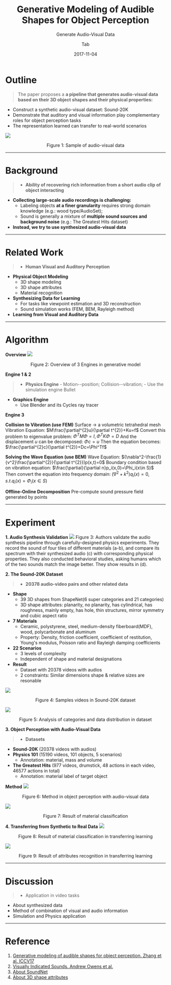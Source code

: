 ﻿---
layout:     post
title:      Generative Modeling of Audible Shapes for Object Perception
subtitle:   Generate Audio-Visual Data
date:       2017-11-04
author:     Tab
catalog: true
tags:
    - Generative model
    - Audio-visual dataset
    - Object Perception
---

# Outline
> The paper proposes a **a pipeline that generates audio-visual data based on their 3D object shapes and their physical properties:**
- Construct a synthetic audio-visual dataset: Sound-20K
- Demonstrate that auditory and visual information play complementary roles for object perception tasks
- The representation learned can transfer to real-world scenarios

![](https://i.imgur.com/yGJeurT.png)
<center>Figure 1: Sample of audio-visual data</center>

---

# Background
>- **Ability of recovering rich information from a short audio clip of object interacting**
- **Collecting large-scale audio recordings is challenging:**
    - Labeling objects **at a finer granularity** requires strong domain knowledge (e.g.: wood type/AudioSet);
    - Sound is generally a mixture of **multiple sound sources and background noise** (e.g.: The Greatest Hits dataset)
- **Instead, we try to use synthesized audio-visual data**



---

# Related Work
>- **Human Visual and Auditory Perception**
- **Physical Object Modeling**
    - 3D shape modeling
    - 3D shape attributes
    - Material recognition
- **Synthesizing Data for Learning**
    - For tasks like viewpoint estimation and 3D reconstruction
    - Sound simulation works (FEM, BEM, Rayleigh method)
- **Learning from Visual and Auditory Data**

---

# Algorithm
**Overview**
![](https://i.imgur.com/5QxifXa.png)
<center>Figure 2: Overview of 3 Engines in generative model</center>

**Engine 1 & 2**
>- **Physics Engine**
    - Motion--position; Collision--vibration;
    - Use the simulation engine Bullet
- **Graphics Engine**
    - Use Blender and its Cycles ray tracer

**Engine 3**

**Collision to Vibration (use FEM)**
Surface $\to$ a volumetric tetrahedral mesh
Vibration Equation:
$M\frac{\partial^{2}u}{\partial t^{2}}+Ku=f$
Convert this problem to eigenvalue problem:
$\Phi^TM\Phi=I, \Phi^TK\Phi=D$
And the displacement $u$ can be decomposed:
$\Phi c=u$
Then the equation becomes:
$\frac{\partial^{2}c}{\partial t^{2}}+Dc=\Phi^Tf$

**Solving the Wave Equation (use BEM)**
Wave Equation:
$(\nabla^2-\frac{1}{v^2}\frac{\partial^{2}}{\partial t^{2}})p(x,t)=0$
Boundary condition based on vibration equation:
$\frac{\partial}{\partial n}p_i(x,0)=\Phi_i(x\in S)$
Then convert the equation into frequency domain:
$(\nabla^2+k^2)q_i(x)=0, s.t. q_i(x)=\Phi_i(x\in S)$

**Offline-Online Decomposition**
Pre-compute sound pressure field generated by points

---
# Experiment
**1. Audio Synthesis Validation**
![](https://i.imgur.com/PRYXPZS.png)
Figure 3: Authors validate the audio synthesis pipeline through carefully-designed physics experiments. They record the sound of four tiles of different materials (a-b), and compare its spectrum with their synthesized audio (c) with corresponding physical properties. They also conducted behavioral studies, asking humans which of the two sounds match the image better. They show results in (d).

**2. The Sound-20K Dataset**
>- **20378 audio-video pairs and other related data**
- **Shape**
    - 39 3D shapes from ShapeNet(6 super categories and 21 categories)
    - 3D shape attributes: planarity, no planarity, has cylindrical, has roughness, mainly empty, has hole, thin structures, mirror symmetry and cubic aspect ratio
- **7 Materials**
    - Ceramic, polystyrene, steel, medium-density fiberboard(MDF), wood, polycarbonate and aluminum
    - Property: Density, friction coefficient, coefficient of restitution, Young's modulus, Poisson ratio and Rayleigh damping coefficients
- **22 Scenarios**
    - 3 levels of complexity
    - Independent of shape and material designations
- **Result**
    - Dataset with 20378 videos with audios
    - 2 constraints: Similar dimensions shape & relative sizes are resonable

![](https://i.imgur.com/imlozF8.png)
<center>Figure 4: Samples videos in Sound-20K dataset</center>

![](https://i.imgur.com/1psJmdk.png)
<center>Figure 5: Analysis of categories and data distribution in dataset</center>

**3. Object Perception with Audio-Visual Data**
>- **Datasets**
- **Sound-20K** (20378 videos with audios)
- **Physics 101** (15190 videos, 101 objects, 5 scenarios)
    - Annotation: material, mass and volume
- **The Greatest Hits** (977 videos, drumstick, 48 actions in each video, 46577 actions in total)
    - Annotation: material label of target object

**Method**
![](https://i.imgur.com/RllhXt0.png)
<center>Figure 6: Method in object perception with audio-visual data</center>

![](https://i.imgur.com/0lm9X1E.png)
<center>Figure 7: Result of material classification</center>

**4. Transferring from Synthetic to Real Data**
![](https://i.imgur.com/8vJz1Vx.png)
<center>Figure 8: Result of material classification in transferring learning</center>

![](https://i.imgur.com/UkUKagG.png)
<center>Figure 9: Result of attributes recognition in transferring learning</center>

---
# Discussion
>- Application in video tasks
- About synthesized data
- Method of combination of visual and audio information
- Simulation and Physics application

---
# Reference
1. [Generative modeling of audible shapes for object perception. Zhang et al. ICCV17](http://sound.csail.mit.edu/papers/gensound_iccv.pdf)
2. [Visually Indicated Sounds. Andrew Owens et al.](http://vis.csail.mit.edu/)
3. [About SoundNet](https://www.youtube.com/watch?v=yJCjVvIY4dU)
4. [About 3D shape attributes](https://www.youtube.com/watch?v=0jW8lIYNbjo)